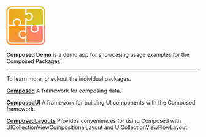 <img src="composed.png" width=20%/>

**Composed Demo** is a demo app for showcasing usage examples for the Composed Packages.

---

To learn more, checkout the individual packages.

[**Composed**](http://github.com/composed-swift/composed)
A framework for composing data.

[**ComposedUI**](http://github.com/composed-swift/composedui)
A framework for building UI components with the Composed framework.

[**ComposedLayouts**](http://github.com/composed-swift/composedlayouts)
Provides conveniences for using Composed with UICollectionViewCompositionalLayout and UICollectionViewFlowLayout.
